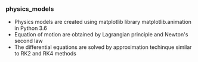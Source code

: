 ### physics_models
* Physics models are created using matplotlib library matplotlib.animation in Python 3.6
* Equation of motion are obtained by Lagrangian principle and Newton's second law
* The differential equations are solved by approximation techinque similar to RK2 and RK4 methods



